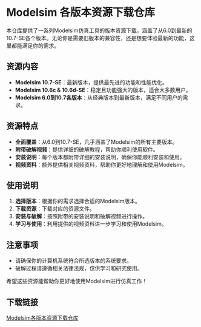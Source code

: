 # Modelsim 各版本资源下载仓库

本仓库提供了一系列Modelsim仿真工具的版本资源下载，涵盖了从6.0到最新的10.7-SE各个版本。无论你是需要旧版本的兼容性，还是想要体验最新的功能，这里都能满足你的需求。

## 资源内容

- **Modelsim 10.7-SE**：最新版本，提供最先进的功能和性能优化。
- **Modelsim 10.6c & 10.6d-SE**：稳定且功能强大的版本，适合大多数用户。
- **Modelsim 6.0到10.7各版本**：从经典版本到最新版本，满足不同用户的需求。

## 资源特点

- **全面覆盖**：从6.0到10.7-SE，几乎涵盖了Modelsim的所有主要版本。
- **附带破解视频**：提供详细的破解教程，帮助你顺利使用软件。
- **安装说明**：每个版本都附带详细的安装说明，确保你能顺利安装和使用。
- **视频资料**：额外提供相关视频资料，帮助你更好地理解和使用Modelsim。

## 使用说明

1. **选择版本**：根据你的需求选择合适的Modelsim版本。
2. **下载资源**：下载对应的资源文件。
3. **安装与破解**：按照附带的安装说明和破解视频进行操作。
4. **学习与使用**：利用提供的视频资料进一步学习和使用Modelsim。

## 注意事项

- 请确保你的计算机系统符合所选版本的系统要求。
- 破解过程请遵循相关法律法规，仅供学习和研究使用。

希望这些资源能帮助你更好地使用Modelsim进行仿真工作！

## 下载链接

[Modelsim各版本资源下载仓库](https://pan.quark.cn/s/4b458e08e4fd)